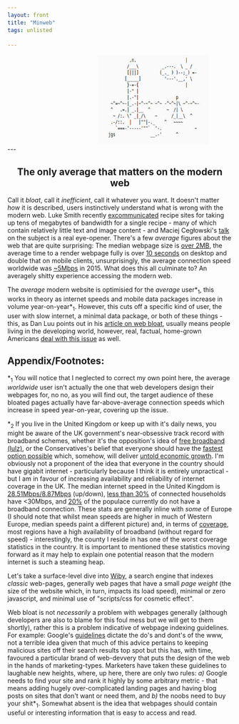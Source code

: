 ```yaml
---
layout: front
title: "Minweb"
tags: unlisted

---
```

<div style="margin-left:40%;"><img src="/assets/img/posts/wiby.jpg" style="height:200px;width:250px;"/></div>
---

<h2 align="center">The only average that matters on the modern web</h2>

Call it *bloat*, call it *inefficient*, call it whatever you want. It doesn't matter *how* it is described, users instinctively understand what is wrong with the modern web. 
Luke Smith recently [excommunicated](https://www.youtube.com/watch?v=cvDyQUpaFf4) recipe sites for taking up tens of megabytes of bandwidth for a single recipe - many of 
which contain relatively little text and image content - and Maciej Cegłowski's [talk](https://idlewords.com/talks/website_obesity.htm) on the subject is a real eye-opener.
There's a few *average* figures about the web that are quite surprising: The median webpage size is [over 2MB](https://httparchive.org/reports/page-weight), the average time
to a render webpage fully is over [10 seconds](https://backlinko.com/page-speed-stats) on desktop and double that on mobile clients, unsurprisingly, the average connection 
speed worldwide was [~5Mbps](https://www.akamai.com/us/en/multimedia/documents/report/q3-2015-soti-connectivity-final.pdf) in 2015. What does this all culminate to? An 
averagely shitty experience accessing the modern web. 

The *average* modern website is optimisied for the *average* user\*<sub>1</sub>, this works in theory as internet speeds and mobile data packages increase in volume year-on-year\*<sub>1</sub>. However, this
cuts off a specific kind of user, the user with slow internet, a minimal data package, or both of these things - this, as Dan Luu points out in his [article on web bloat](https://danluu.com/web-bloat),
usually means people living in the developing world, however, real, factual, home-grown Americans [deal with this issue](https://1-minute-modem.branchable.com) as well.

<h2>Appendix/Footnotes:</h2>

\*<sub>1</sub> You will notice that I neglected to correct my own point here, the average *worldwide* user isn't actually the one that web developers design their webpages for, no no, as you will find out, the target
audience of these bloated pages actually have far-above-average connection speeds which increase in speed year-on-year, covering up the issue.

\*<sub>2</sub> If you live in the United Kingdom or keep up with it's daily news, you might be aware of the UK government's near-obsessive track record with broadband schemes, whether it's the opposition's idea of 
[free broadband (lulz)](https://labour.org.uk/press/british-broadband-labour-sets-out-mission-to-connect-communities-across-britain-by-delivering-free-full-fibre-broadband-for-all/), or the Conservatives's belief 
that everyone should have the [fastest option possible](https://www.bbc.com/news/technology-50042720) which, somehow, will deliver [untold economic growth](https://www.gov.uk/government/news/the-benefits-of-broadband). 
I'm obviously not a proponent of the idea that everyone in the country should have gigabit internet - particularly because I think it is entirely unpractical - but I am in favour of increasing availability
and reliability of internet coverage in the UK. The median internet speed in the United Kingdom is [28.51Mbps/8.87Mbps](https://www.fastmetrics.com/internet-connection-speed-by-country.php#median-internet-speeds-2020) 
(up/down), [less than 30%](https://www.ofcom.org.uk/research-and-data/telecoms-research/broadband-research/may-2020-uk-home-broadband-performance) of connected households have <30Mbps, and 
[20%](https://www.ofcom.org.uk/research-and-data/telecoms-research/broadband-research/may-2020-uk-home-broadband-performance) of the populace currently do not have a broadband connection. These stats are 
generally inline with *some* of Europe (I should note that whilst mean speeds are higher in much of Western Europe, median speeds paint a different picture) and, in terms of 
[coverage](https://www.ofcom.org.uk/research-and-data/multi-sector-research/infrastructure-research/connected-nations-2018/interactive-report), most regions have a high availability of broadband (without
regard for speed) - interestingly, the county I reside in has one of the worst coverage statistics in the country. It is important to mentioned these statistics moving forward as it
 may help to explain one potential reason that the modern internet is such a steaming heap. 

Let's take a surface-level dive into [Wiby](
https://wiby.me/), a search engine that indexes *classic* web-pages, generally web pages that have a small *page weight* (the size of the website which, in turn, impacts its load speed),
minimal or zero javascript, and minimal use of "scripts/css for cosmetic effect".

Web bloat is not *necessarily* a problem with webpages generally (although developers are also to blame for this foul mess but we will get to them shortly), rather this is a problem indicative of 
webpage indexing guidelines. For example: Google's [guidelines](https://developers.google.com/search/docs/advanced/guidelines/overview)
dictate the do's and dont's of the www, not a terrible idea given that much of this advice pertains to keeping malicious sites off their search results top spot but this has, with time, favoured a particular 
brand of web-devvery that puts the design of the web in the hands of marketing-types. Marketers have taken these guidelines to laughable new heights, where, up here, there are only two rules: *a)* 
Google needs to find your site and rank it highly by some arbitrary metric - that means adding hugely over-complicated landing pages and having blog posts on sites that don't want or need them, and *b)* 
the noobs need to buy your shit\*<sub>1</sub>. Somewhat absent is the idea that webpages should contain useful or interesting information that is easy to access and read. 
